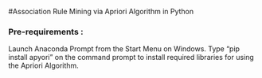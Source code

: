 #Association Rule Mining via Apriori Algorithm in Python

<h3>Pre-requirements :</h3>
<p>Launch Anaconda Prompt from the Start Menu on Windows. Type “pip install apyori” on the
command prompt to install required libraries for using the Apriori Algorithm.</p>
